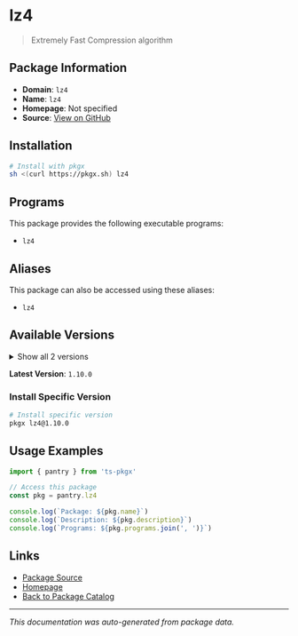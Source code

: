 # lz4

> Extremely Fast Compression algorithm

## Package Information

- **Domain**: `lz4`
- **Name**: `lz4`
- **Homepage**: Not specified
- **Source**: [View on GitHub](https://github.com/pkgxdev/pantry/tree/main/projects/lz4.org/package.yml)

## Installation

```bash
# Install with pkgx
sh <(curl https://pkgx.sh) lz4
```

## Programs

This package provides the following executable programs:

- `lz4`

## Aliases

This package can also be accessed using these aliases:

- `lz4`

## Available Versions

<details>
<summary>Show all 2 versions</summary>

- `1.10.0`, `1.9.4`

</details>

**Latest Version**: `1.10.0`

### Install Specific Version

```bash
# Install specific version
pkgx lz4@1.10.0
```

## Usage Examples

```typescript
import { pantry } from 'ts-pkgx'

// Access this package
const pkg = pantry.lz4

console.log(`Package: ${pkg.name}`)
console.log(`Description: ${pkg.description}`)
console.log(`Programs: ${pkg.programs.join(', ')}`)
```

## Links

- [Package Source](https://github.com/pkgxdev/pantry/tree/main/projects/lz4.org/package.yml)
- [Homepage](#)
- [Back to Package Catalog](../package-catalog.md)

---

*This documentation was auto-generated from package data.*
